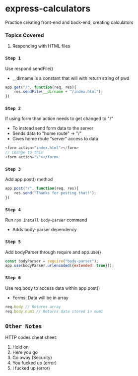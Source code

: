 # express-calculators

Practice creating front-end and back-end, creating calculators

### Topics Covered

1. Responding with HTML files

### `Step 1`

Use respond.sendFile()
* __dirname is a constant that will with return string of pwd

```javascript
app.get("/", function(req, res){
    res.sendFile(__dirname + "/index.html");
})
```

### `Step 2`

If using form than action needs to get changed to "/"
* To instead send form data to the server
* Sends data to "home route" -> "/"
* Gives home route "server" access to data

```javascript
<form action="index.html"></form>
// Change to this
<form action="\"></form>
```

### `Step 3`

Add app.post() method

```javascript
app.post("/", function(req, res){
    res.send("Thanks for posting that!");
})
```

### `Step 4`

Run `npm install body-parser` command
* Adds body-parser dependency

### `Step 5`

Add bodyParser through require and app.use()

```javascript
const bodyParser = require("body-parser");
app.use(bodyParser.urlencoded({extended: true}));
```

### `Step 6`

Use req.body to access data within app.post()
* Forms: Data will be in array

```javascript
req.body // Returns array
req.body.num1 // Returns data stored in num1
```


## `Other Notes`

HTTP codes cheat sheet:

1. Hold on
2. Here you go
3. Go away (Security)
4. You fucked up (error)
5. I fucked up (error)